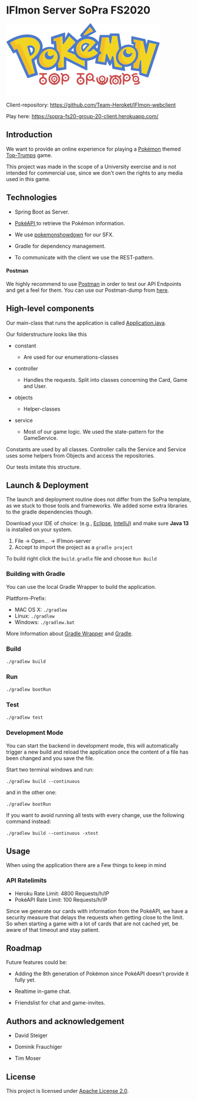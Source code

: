 # IFImon Server SoPra FS2020

![Pokémon Top Trumps](./logo.png)

Client-repository: https://github.com/Team-Heroket/IFImon-webclient

Play here: https://sopra-fs20-group-20-client.herokuapp.com/

## Introduction

We want to provide an online experience for playing a [Pokémon](https://en.wikipedia.org/wiki/Pok%C3%A9mon) themed [Top-Trumps](https://en.wikipedia.org/wiki/Top_Trumps) game.

This project was made in the scope of a University exercise and is not intended for commercial use, since we don't own the rights to any media used in this game.

## Technologies

- Spring Boot as Server.

- [PokéAPI ](https://pokeapi.co/) to retrieve the Pokémon information.

- We use [pokemonshowdown](https://play.pokemonshowdown.com/audio/cries) for our SFX.

- Gradle for dependency management.

- To communicate with the client we use the REST-pattern.

#### Postman

We highly recommend to use [Postman](https://www.getpostman.com) in order to test our API Endpoints and get a feel for them. You can use our Postman-dump from [here](./postman_dump.json).

## High-level components

Our main-class that runs the application is called [Application.java](./src/main/java/ch/uzh/ifi/seal/soprafs20/Application.java).

Our folderstructure looks like this

- constant
  
  - Are used for our enumerations-classes

- controller
  
  - Handles the requests. Split into classes concerning the Card, Game and User.

- objects
  
  - Helper-classes

- service
  
  - Most of our game logic. We used the state-pattern for the GameService.

Constants are used by all classes. Controller calls the Service and Service uses some helpers from Objects and access the repositories.

Our tests imitate this structure.

## Launch & Deployment

The launch and deployment routine does not differ from the SoPra template, as we stuck to those tools and frameworks. We added some extra libraries to the gradle dependencies though.

Download your IDE of choice: (e.g., [Eclipse](http://www.eclipse.org/downloads/), [IntelliJ](https://www.jetbrains.com/idea/download/)) and make sure **Java 13** is installed on your system.

1. File -> Open... -> IFImon-server
2. Accept to import the project as a `gradle project`

To build right click the `build.gradle` file and choose `Run Build`

### Building with Gradle

You can use the local Gradle Wrapper to build the application.

Plattform-Prefix:

- MAC OS X: `./gradlew`
- Linux: `./gradlew`
- Windows: `./gradlew.bat`

More Information about [Gradle Wrapper](https://docs.gradle.org/current/userguide/gradle_wrapper.html) and [Gradle](https://gradle.org/docs/).

### Build

```bash
./gradlew build
```

### Run

```bash
./gradlew bootRun
```

### Test

```bash
./gradlew test
```

### Development Mode

You can start the backend in development mode, this will automatically trigger a new build and reload the application once the content of a file has been changed and you save the file.

Start two terminal windows and run:

`./gradlew build --continuous`

and in the other one:

`./gradlew bootRun`

If you want to avoid running all tests with every change, use the following command instead:

`./gradlew build --continuous -xtest`

## Usage
When using the application there are a Few things to keep in mind
### API Ratelimits
- Heroku Rate Limit: 4800 Requests/h/IP
- PokéAPI Rate Limit: 100 Requests/h/IP

Since we generate our cards with information from the PokéAPI, we have a security measure that delays the requests when getting close to the limit.
So when starting a game with a lot of cards that are not cached yet, be aware of that timeout and stay patient.

## Roadmap

Future features could be:

- Adding the 8th generation of Pokémon since PokéAPI doesn't provide it fully yet.

- Realtime in-game chat.

- Friendslist for chat and game-invites.

## Authors and acknowledgement

- David Steiger
  
- Dominik Frauchiger
  
- Tim Moser

## License

This project is licensed under [Apache License 2.0](./LICENSE).

